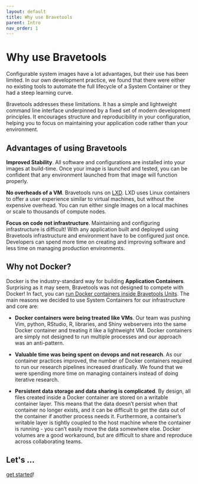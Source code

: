 ```yaml
---
layout: default
title: Why use Bravetools
parent: Intro
nav_order: 1
---
```


# Why use Bravetools

Configurable system images have a lot advantages, but their use has been limited. In our own development practice, we found that there were either no existing tools to automate the full lifecycle of a System Container or they had a steep learning curve.

Bravetools addresses these limitations. It has a simple and lightweight command line interface underpinned by a fixed set of modern development principles. It encourages structure and reproducibility in your configuration, helping you to focus on maintaining your application code rather than your environment.

## Advantages of using Bravetools

**Improved Stability**. All software and configurations are installed into your images at build-time. Once your image is launched and tested, you can be confident that any environment launched from that image will function properly.

**No overheads of a VM**. Bravetools runs on [LXD](https://documentation.ubuntu.com/lxd/en/latest/). LXD uses Linux containers to offer a user experience similar to virtual machines, but without the expensive overhead. You can run either single images on a local machines or scale to thousands of compute nodes.

**Focus on code not infrastructure**. Maintaining and configuring infrastructure is difficult! With any application built and deployed using Bravetools infrastructure and environment have to be configured just once. Developers can spend more time on creating and improving software and less time on managing production environments.

## Why not Docker?

Docker is the industry-standard way for building **Application Containers**. Surprising as it may seem, Bravetools was not designed to compete with Docker! In fact, you can [run Docker containers inside Bravetools Units](../docs/../docker). The main reasons we decided to use System Containers for our infrastructure and core are:

* **Docker containers were being treated like VMs**. Our team was pushing Vim, python, RStudio, R, libraries, and Shiny webservers into the same Docker container and treating it like a lightweight VM. Docker containers are simply not designed to run multiple processes and our approach was an anti-pattern.

* **Valuable time was being spent on devops and not research**. As our container practices improved, the number of Docker containers required to run our research pipelines increased drastically. We found that we were spending more time on managing containers instead of doing iterative research.

* **Persistent data storage and data sharing is complicated**. By design, all files created inside a Docker container are stored on a writable container layer. This means that the data doesn’t persist when that container no longer exists, and it can be difficult to get the data out of the container if another process needs it. Furthermore, a container’s writable layer is tightly coupled to the host machine where the container is running - you can’t easily move the data somewhere else. Docker volumes are a good workaround, but are difficult to share and reproduce across collaborating teams.

## Let's ...
[get started](../../installation)!